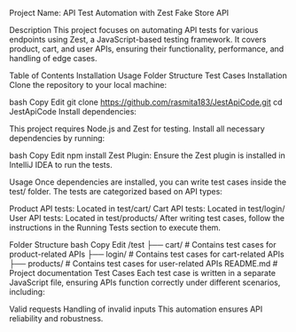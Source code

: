 Project Name: API Test Automation with Zest Fake Store API

Description
This project focuses on automating API tests for various endpoints using Zest, a JavaScript-based testing framework. It covers product, cart, and user APIs, ensuring their functionality, performance, and handling of edge cases.

Table of Contents
Installation
Usage
Folder Structure
Test Cases
Installation
Clone the repository to your local machine:

bash
Copy
Edit
git clone https://github.com/rasmita183/JestApiCode.git
cd JestApiCode
Install dependencies:

This project requires Node.js and Zest for testing. Install all necessary dependencies by running:

bash
Copy
Edit
npm install
Zest Plugin: Ensure the Zest plugin is installed in IntelliJ IDEA to run the tests.

Usage
Once dependencies are installed, you can write test cases inside the test/ folder. The tests are categorized based on API types:

Product API tests: Located in test/cart/
Cart API tests: Located in test/login/
User API tests: Located in test/products/
After writing test cases, follow the instructions in the Running Tests section to execute them.

Folder Structure
bash
Copy
Edit
/test
  ├── cart/  # Contains test cases for product-related APIs
  ├── login/     # Contains test cases for cart-related APIs
  ├── products/     # Contains test cases for user-related APIs
README.md        # Project documentation
Test Cases
Each test case is written in a separate JavaScript file, ensuring APIs function correctly under different scenarios, including:

Valid requests
Handling of invalid inputs
This automation ensures API reliability and robustness.
